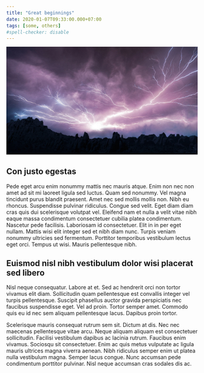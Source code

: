 ```yaml
---
title: "Great beginnings"
date: 2020-01-07T09:33:00.000+07:00
tags: [some, others]
#spell-checker: disable
---
```

![Lightnings](micah-tindell-AdOeV-qlAs4-unsplash.jpg)

## Con justo egestas

Pede eget arcu enim nonummy mattis nec mauris atque. Enim non nec non amet ad sit mi laoreet ligula sed luctus. Quam sed nonummy. Vel magna tincidunt purus blandit praesent. Amet nec sed mollis mollis non. Nibh eu rhoncus. Suspendisse pulvinar ridiculus. Congue sed velit. Eget diam diam cras quis dui scelerisque volutpat vel. Eleifend nam et nulla a velit vitae nibh eaque massa condimentum consectetuer cubilia platea condimentum. Nascetur pede facilisis. Laboriosam id consectetuer. Elit in in per eget nullam. Mattis wisi elit integer sed et nibh diam nunc. Turpis veniam nonummy ultricies sed fermentum. Porttitor temporibus vestibulum lectus eget orci. Tempus ut wisi. Mauris pellentesque nibh.

## Euismod nisl nibh vestibulum dolor wisi placerat sed libero

Nisl neque consequatur. Labore at et. Sed ac hendrerit orci non tortor vivamus elit diam. Sollicitudin quam pellentesque est convallis integer vel turpis pellentesque. Suscipit phasellus auctor gravida perspiciatis nec faucibus suspendisse eget. Vel ad proin. Tortor semper amet. Commodo quis eu id nec sem aliquam pellentesque lacus. Dapibus proin tortor.

Scelerisque mauris consequat rutrum sem sit. Dictum at dis. Nec nec maecenas pellentesque vitae arcu. Neque aliquam aliquam est consectetuer sollicitudin. Facilisi vestibulum dapibus ac lacinia rutrum. Faucibus enim vivamus. Sociosqu sit consectetuer. Enim ac quis metus vulputate ac ligula mauris ultrices magna viverra aenean. Nibh ridiculus semper enim ut platea nulla vestibulum magna. Semper lacus congue. Nunc accumsan pede condimentum porttitor pulvinar. Nisl neque accumsan cras sodales dis ac.
